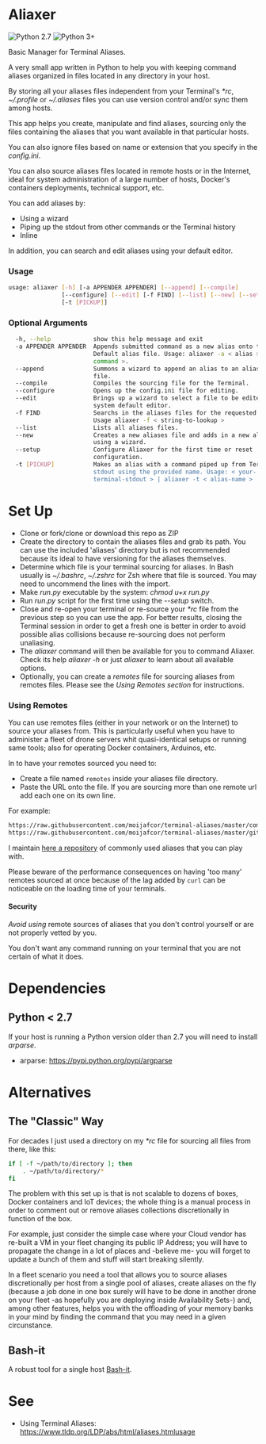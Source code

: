 # Aliaxer

![Python 2.7](https://img.shields.io/badge/Python%202.7--brightgreen.svg)
![Python 3+](https://img.shields.io/badge/Python%203%2B--brightgreen.svg)

Basic Manager for Terminal Aliases.
    
A very small app written in Python to help you with keeping command aliases organized in files located in any directory in your host. 

By storing all your aliases files independent from your Terminal's _\*rc_, *~/.profile* or *~/.aliases* files you can use version control and/or sync them among hosts.

This app helps you create, manipulate and find aliases, sourcing only the files containing the aliases that you want available in that particular hosts. 

You can also ignore files based on name or extension that you specify in the *config.ini*.

You can also source aliases files located in remote hosts or in the Internet, ideal for system administration of a large number of hosts, Docker's containers deployments, technical support, etc.

You can add aliases by:

- Using a wizard
- Piping up the stdout from other commands or the Terminal history
- Inline

In addition, you can search and edit aliases using your default editor.

### Usage
```bash
usage: aliaxer [-h] [-a APPENDER APPENDER] [--append] [--compile]
               [--configure] [--edit] [-f FIND] [--list] [--new] [--setup]
               [-t [PICKUP]]
```

### Optional Arguments
```bash
  -h, --help            show this help message and exit
  -a APPENDER APPENDER  Appends submitted command as a new alias onto the
                        Default alias file. Usage: aliaxer -a < alias > <
                        command >.
  --append              Summons a wizard to append an alias to an aliases
                        file.
  --compile             Compiles the sourcing file for the Terminal.
  --configure           Opens up the config.ini file for editing.
  --edit                Brings up a wizard to select a file to be edited with
                        system default editor.
  -f FIND               Searchs in the aliases files for the requested term.
                        Usage aliaxer -f < string-to-lookup >
  --list                Lists all aliases files.
  --new                 Creates a new aliases file and adds in a new alias
                        using a wizard.
  --setup               Configure Aliaxer for the first time or reset
                        configuration.
  -t [PICKUP]           Makes an alias with a command piped up from Terminal's
                        stdout using the provided name. Usage: < your-
                        terminal-stdout > | aliaxer -t < alias-name >

```

# Set Up

- Clone or fork/clone or download this repo as ZIP
- Create the directory to contain the aliases files and grab its path. You can use the included 'aliases' directory but is not recommended because its ideal to have versioning for the aliases themselves.
- Determine which file is your terminal sourcing for aliases. In Bash usually is _~/.bashrc_, _~/.zshrc_ for Zsh where that file is sourced. You may need to uncommend the lines with the import.
- Make _run.py_ executable by the system: _chmod u+x run.py_
- Run _run.py_ script for the first time using the *--setup* switch.
- Close and re-open your terminal or re-source your _*rc_ file from the previous step so you can use the app. For better results, closing the Terminal session in order to get a fresh one is better in order to avoid possible alias collisions because re-sourcing does not perform unaliasing.
- The _aliaxer_ command will then be available for you to command Aliaxer. Check its help _aliaxer -h_ or just _aliaxer_ to learn about all available options.
- Optionally, you can create a _remotes_ file for sourcing aliases from remotes files. Please see the *Using Remotes section* for instructions.

### Using Remotes

You can use remotes files (either in your network or on the Internet) to source your aliases from. This is particularly useful when you have to administer a fleet of drone servers whit quasi-identical setups or running same tools; also for operating Docker containers, Arduinos, etc.
 
In to have your remotes sourced you need to:

- Create a file named ```remotes``` inside your aliases file directory.
- Paste the URL onto the file. If you are sourcing more than one remote url add each one on its own line.

For example:

```txt
https://raw.githubusercontent.com/moijafcor/terminal-aliases/master/common
https://raw.githubusercontent.com/moijafcor/terminal-aliases/master/git-flow
```

I maintain [here a repository](https://github.com/moijafcor/terminal-aliases) of commonly used aliases that you can play with.

Please beware of the performance consequences on having 'too many' remotes sourced at once because of the lag added by ```curl``` can be noticeable on the loading time of your terminals.

#### Security

*Avoid using* remote sources of aliases that you don't control yourself or are not properly vetted by you. 

You don't want any command running on your terminal that you are not certain of what it does.

# Dependencies
## Python < 2.7
If your host is running a Python version older than 2.7 you will need to
install *arparse*.

- arparse: https://pypi.python.org/pypi/argparse

# Alternatives

## The "Classic" Way

For decades I just used a directory on my _*rc_ file for sourcing all files from there, like this:

```bash
if [ -f ~/path/to/directory ]; then
    . ~/path/to/directory/*
fi
```
The problem with this set up is that is not scalable to dozens of boxes, Docker containers and IoT devices; the whole thing is a manual process in order to comment out or remove aliases collections discretionally in function of the box. 

For example, just consider the simple case where your Cloud vendor has re-built a VM in your fleet changing its public IP Address; you will have to propagate the change in a lot of places and -believe me- you will forget to update a bunch of them and stuff will start breaking silently.

In a fleet scenario you need a tool that allows you to source aliases discretionally per host from a single pool of aliases, create aliases on the fly (because a job done in one box surely will have to be done in another drone on your fleet -as hopefully you are deploying inside Availability Sets-) and, among other features, helps you with the offloading of your memory banks in your mind by finding the command that you may need in a given circunstance.

## Bash-it
A robust tool for a single host [Bash-it](https://github.com/Bash-it/bash-it).

# See

- Using Terminal Aliases: https://www.tldp.org/LDP/abs/html/aliases.htmlusage